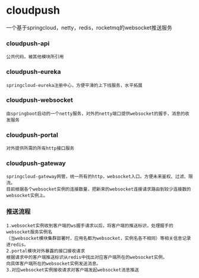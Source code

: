 # cloudpush
一个基于springcloud，netty，redis，rocketmq的websocket推送服务
### cloudpush-api
    公共代码，被其他模块所引用
### cloudpush-eureka
    springcloud-eureka注册中心，方便平滑的上下线服务，水平拓展
### cloudpush-websocket
    由springboot启动的一个netty服务，对外的netty端口提供websocket的握手，消息的收发服务
### cloudpush-portal
    对外提供所需的所有http接口服务
### cloudpush-gateway
    springcloud-gateway网管，统一所有的http，websocket入口。方便未来鉴权、过滤、限流。
    目前根据各个websocket实例的连接数量，把新来的websocket连接请求路由到较少连接数的websocket实例上。
### 推送流程
    1.websocket实例收到客户端的ws握手请求以后，将客户端的推送标识，处理握手的websocket服务实例名
    （当websocket模块集群部署时，应用名都为websocket，实例名各不相同）等相关信息记录进redis。
    2.portal模块对外暴露的接口接收请求
    根据请求中的客户端推送标识从redis中找出对应客户端所在的websocket实例，
    向具体客户端所在的websocket实例发送消息。
    3.对应websocket实例接收请求对客户端发起websocket消息推送
    
